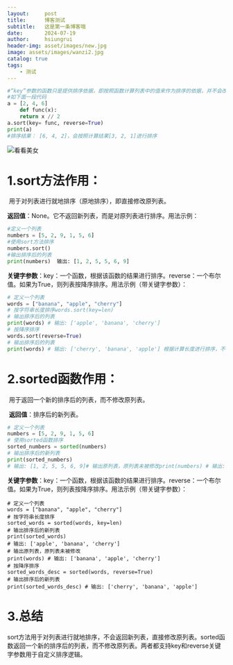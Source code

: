 ```yaml
---
layout:     post
title:      博客测试
subtitle:   这是第一条博客哦
date:       2024-07-19
author:     hsiungrui
header-img: asset/images/new.jpg
image: assets/images/wanzi2.jpg
catalog: true
tags:
    - 测试
---
```


```python
#“key”参数的函数只是提供排序依据，即按照函数计算列表中的值来作为排序的依据，并不会改变原列表的元素值。
#如下面一段代码
a = [2, 4, 6]
	def func(x):  
	return x // 2
a.sort(key= func, reverse=True)
print(a) 
#排序结果： [6, 4, 2]，会按照计算结果[3, 2, 1]进行排序
```

![看看美女]({{site.image}} "狗屁丸子")

# 1.sort方法**作用**：

​	用于对列表进行就地排序（原地排序），即直接修改原列表。

​	**返回值**：None。它不返回新列表，而是对原列表进行排序。用法示例：

```python
#定义一个列表
numbers = [5, 2, 9, 1, 5, 6]
#使用sort方法排序
numbers.sort() 
#输出排序后的列表
print(numbers)  输出: [1, 2, 5, 5, 6, 9]
```

​	**关键字参数**：key：一个函数，根据该函数的结果进行排序。reverse：一个布尔值。如果为True，则列表按降序排序。用法示例（带关键字参数）：

```python
# 定义一个列表
words = ["banana", "apple", "cherry"]
# 按字符串长度排序words.sort(key=len)
# 输出排序后的列表
print(words) # 输出: ['apple', 'banana', 'cherry']
# 按降序排序
words.sort(reverse=True)
# 输出排序后的列表
print(words) # 输出: ['cherry', 'banana', 'apple'] 根据计算长度进行排序，不会改变words的内容
```

# 2.sorted函数作用：

​	用于返回一个新的排序后的列表，而不修改原列表。

​	**返回值**：排序后的新列表。

```python
# 定义一个列表
numbers = [5, 2, 9, 1, 5, 6]
# 使用sorted函数排序
sorted_numbers = sorted(numbers)
# 输出排序后的新列表
print(sorted_numbers) 
# 输出: [1, 2, 5, 5, 6, 9]# 输出原列表，原列表未被修改print(numbers) # 输出: [5, 2, 9, 1, 5, 6]
```

**关键字参数**：key：一个函数，根据该函数的结果进行排序。reverse：一个布尔值。如果为True，则列表按降序排序。用法示例（带关键字参数）：

```
# 定义一个列表
words = ["banana", "apple", "cherry"]
# 按字符串长度排序
sorted_words = sorted(words, key=len)
# 输出排序后的新列表
print(sorted_words)
# 输出: ['apple', 'banana', 'cherry']
# 输出原列表，原列表未被修改
print(words) # 输出: ['banana', 'apple', 'cherry']
# 按降序排序 
sorted_words_desc = sorted(words, reverse=True)
# 输出排序后的新列表
print(sorted_words_desc) # 输出: ['cherry', 'banana', 'apple']
```

# 3.总结

​	sort方法用于对列表进行就地排序，不会返回新列表，直接修改原列表。sorted函数返回一个新的排序后的列表，而不修改原列表。两者都支持key和reverse关键字参数用于自定义排序逻辑。